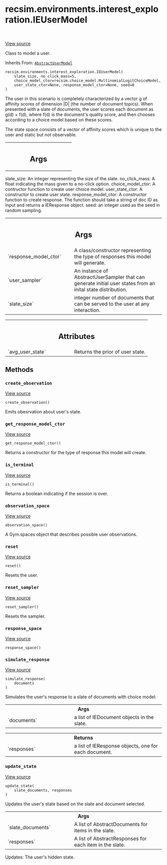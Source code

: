 <div itemscope itemtype="http://developers.google.com/ReferenceObject">
<meta itemprop="name" content="recsim.environments.interest_exploration.IEUserModel" />
<meta itemprop="path" content="Stable" />
<meta itemprop="property" content="__init__"/>
<meta itemprop="property" content="create_observation"/>
<meta itemprop="property" content="get_response_model_ctor"/>
<meta itemprop="property" content="is_terminal"/>
<meta itemprop="property" content="observation_space"/>
<meta itemprop="property" content="reset"/>
<meta itemprop="property" content="reset_sampler"/>
<meta itemprop="property" content="response_space"/>
<meta itemprop="property" content="simulate_response"/>
<meta itemprop="property" content="update_state"/>
</div>

# recsim.environments.interest_exploration.IEUserModel

<!-- Insert buttons and diff -->

<table class="tfo-notebook-buttons tfo-api" align="left">

</table>

<a target="_blank" href="https://github.com/google-research/recsim/tree/master/recsim/environments/interest_exploration.py">View
source</a>

Class to model a user.

Inherits From: [`AbstractUserModel`](../../../recsim/user/AbstractUserModel.md)

<pre class="devsite-click-to-copy prettyprint lang-py tfo-signature-link">
<code>recsim.environments.interest_exploration.IEUserModel(
    slate_size, no_click_mass=5,
    choice_model_ctor=recsim.choice_model.MultinomialLogitChoiceModel,
    user_state_ctor=None, response_model_ctor=None, seed=0
)
</code></pre>

<!-- Placeholder for "Used in" -->

The user in this scenario is completely characterized by a vector g of affinity
scores of dimension |D| (the number of document topics). When presented with a
slate of documents, the user scores each document as g(d) + f(d), where f(d) is
the document's quality score, and then chooses according to a choice model based
on these scores.

The state space consists of a vector of affinity scores which is unique to the
user and static but not observable.

<!-- Tabular view -->

 <table class="responsive fixed orange">
<colgroup><col width="214px"><col></colgroup>
<tr><th colspan="2"><h2 class="add-link">Args</h2></th></tr>

</table>

slate_size: An integer representing the size of the slate. no_click_mass: A
float indicating the mass given to a no-click option. choice_model_ctor: A
contructor function to create user choice model. user_state_ctor: A constructor
to create user state. response_model_ctor: A constructor function to create
response. The function should take a string of doc ID as input and returns a
IEResponse object. seed: an integer used as the seed in random sampling.

<!-- Tabular view -->

 <table class="responsive fixed orange">
<colgroup><col width="214px"><col></colgroup>
<tr><th colspan="2"><h2 class="add-link">Args</h2></th></tr>

<tr>
<td>
`response_model_ctor`
</td>
<td>
A class/constructor representing the type of
responses this model will generate.
</td>
</tr><tr>
<td>
`user_sampler`
</td>
<td>
An instance of AbstractUserSampler that can generate
initial user states from an inital state distribution.
</td>
</tr><tr>
<td>
`slate_size`
</td>
<td>
integer number of documents that can be served to the user at
any interaction.
</td>
</tr>
</table>

<!-- Tabular view -->

 <table class="responsive fixed orange">
<colgroup><col width="214px"><col></colgroup>
<tr><th colspan="2"><h2 class="add-link">Attributes</h2></th></tr>

<tr>
<td>
`avg_user_state`
</td>
<td>
Returns the prior of user state.
</td>
</tr>
</table>

## Methods

<h3 id="create_observation"><code>create_observation</code></h3>

<a target="_blank" href="https://github.com/google-research/recsim/tree/master/recsim/user.py">View
source</a>

<pre class="devsite-click-to-copy prettyprint lang-py tfo-signature-link">
<code>create_observation()
</code></pre>

Emits obesrvation about user's state.

<h3 id="get_response_model_ctor"><code>get_response_model_ctor</code></h3>

<a target="_blank" href="https://github.com/google-research/recsim/tree/master/recsim/user.py">View
source</a>

<pre class="devsite-click-to-copy prettyprint lang-py tfo-signature-link">
<code>get_response_model_ctor()
</code></pre>

Returns a constructor for the type of response this model will create.

<h3 id="is_terminal"><code>is_terminal</code></h3>

<a target="_blank" href="https://github.com/google-research/recsim/tree/master/recsim/environments/interest_exploration.py">View
source</a>

<pre class="devsite-click-to-copy prettyprint lang-py tfo-signature-link">
<code>is_terminal()
</code></pre>

Returns a boolean indicating if the session is over.

<h3 id="observation_space"><code>observation_space</code></h3>

<a target="_blank" href="https://github.com/google-research/recsim/tree/master/recsim/user.py">View
source</a>

<pre class="devsite-click-to-copy prettyprint lang-py tfo-signature-link">
<code>observation_space()
</code></pre>

A Gym.spaces object that describes possible user observations.

<h3 id="reset"><code>reset</code></h3>

<a target="_blank" href="https://github.com/google-research/recsim/tree/master/recsim/user.py">View
source</a>

<pre class="devsite-click-to-copy prettyprint lang-py tfo-signature-link">
<code>reset()
</code></pre>

Resets the user.

<h3 id="reset_sampler"><code>reset_sampler</code></h3>

<a target="_blank" href="https://github.com/google-research/recsim/tree/master/recsim/user.py">View
source</a>

<pre class="devsite-click-to-copy prettyprint lang-py tfo-signature-link">
<code>reset_sampler()
</code></pre>

Resets the sampler.

<h3 id="response_space"><code>response_space</code></h3>

<a target="_blank" href="https://github.com/google-research/recsim/tree/master/recsim/user.py">View
source</a>

<pre class="devsite-click-to-copy prettyprint lang-py tfo-signature-link">
<code>response_space()
</code></pre>

<h3 id="simulate_response"><code>simulate_response</code></h3>

<a target="_blank" href="https://github.com/google-research/recsim/tree/master/recsim/environments/interest_exploration.py">View
source</a>

<pre class="devsite-click-to-copy prettyprint lang-py tfo-signature-link">
<code>simulate_response(
    documents
)
</code></pre>

Simulates the user's response to a slate of documents with choice model.

<!-- Tabular view -->

 <table class="responsive fixed orange">
<colgroup><col width="214px"><col></colgroup>
<tr><th colspan="2">Args</th></tr>

<tr>
<td>
`documents`
</td>
<td>
a list of IEDocument objects in the slate.
</td>
</tr>
</table>

<!-- Tabular view -->

 <table class="responsive fixed orange">
<colgroup><col width="214px"><col></colgroup>
<tr><th colspan="2">Returns</th></tr>

<tr>
<td>
`responses`
</td>
<td>
a list of IEResponse objects, one for each document.
</td>
</tr>
</table>

<h3 id="update_state"><code>update_state</code></h3>

<a target="_blank" href="https://github.com/google-research/recsim/tree/master/recsim/environments/interest_exploration.py">View
source</a>

<pre class="devsite-click-to-copy prettyprint lang-py tfo-signature-link">
<code>update_state(
    slate_documents, responses
)
</code></pre>

Updates the user's state based on the slate and document selected.

<!-- Tabular view -->

 <table class="responsive fixed orange">
<colgroup><col width="214px"><col></colgroup>
<tr><th colspan="2">Args</th></tr>

<tr>
<td>
`slate_documents`
</td>
<td>
A list of AbstractDocuments for items in the slate.
</td>
</tr><tr>
<td>
`responses`
</td>
<td>
A list of AbstractResponses for each item in the slate.
</td>
</tr>
</table>

Updates: The user's hidden state.
